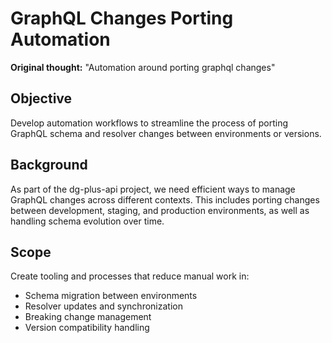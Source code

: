 # GraphQL Changes Porting Automation

**Original thought:** "Automation around porting graphql changes"

## Objective

Develop automation workflows to streamline the process of porting GraphQL schema and resolver changes between environments or versions.

## Background

As part of the dg-plus-api project, we need efficient ways to manage GraphQL changes across different contexts. This includes porting changes between development, staging, and production environments, as well as handling schema evolution over time.

## Scope

Create tooling and processes that reduce manual work in:

- Schema migration between environments
- Resolver updates and synchronization
- Breaking change management
- Version compatibility handling
